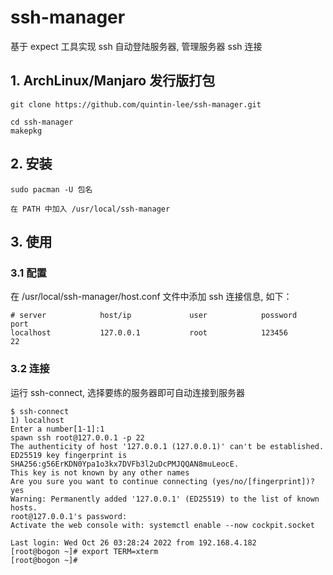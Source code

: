 # ssh-manager

基于 expect 工具实现 ssh 自动登陆服务器, 管理服务器 ssh 连接

## 1. ArchLinux/Manjaro 发行版打包

```shell
git clone https://github.com/quintin-lee/ssh-manager.git

cd ssh-manager
makepkg
```

## 2. 安装

``` shell
sudo pacman -U 包名

在 PATH 中加入 /usr/local/ssh-manager
```

## 3. 使用

### 3.1 配置

在 /usr/local/ssh-manager/host.conf 文件中添加 ssh 连接信息, 如下：

```shell
# server            host/ip             user            possword            port
localhost           127.0.0.1           root            123456              22
```

### 3.2 连接

运行 ssh-connect, 选择要练的服务器即可自动连接到服务器

```shell
$ ssh-connect
1) localhost
Enter a number[1-1]:1
spawn ssh root@127.0.0.1 -p 22
The authenticity of host '127.0.0.1 (127.0.0.1)' can't be established.
ED25519 key fingerprint is SHA256:g56ErKDN0Ypa1o3kx7DVFb3l2uDcPMJQQAN8muLeocE.
This key is not known by any other names
Are you sure you want to continue connecting (yes/no/[fingerprint])? yes
Warning: Permanently added '127.0.0.1' (ED25519) to the list of known hosts.
root@127.0.0.1's password: 
Activate the web console with: systemctl enable --now cockpit.socket

Last login: Wed Oct 26 03:28:24 2022 from 192.168.4.182
[root@bogon ~]# export TERM=xterm
[root@bogon ~]#
```
